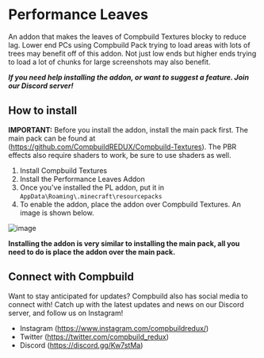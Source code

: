 # Performance Leaves

An addon that makes the leaves of Compbuild Textures blocky to reduce lag. Lower end PCs using Compbuild Pack trying to load areas with lots of trees may benefit off of this addon. Not just low ends but higher ends trying to load a lot of chunks for large screenshots may also benefit.

***If you need help installing the addon, or want to suggest a feature. Join our Discord server!***

## How to install

**IMPORTANT:** Before you install the addon, install the main pack first. The main pack can be found at (https://github.com/CompbuildREDUX/Compbuild-Textures). The PBR effects also require shaders to work, be sure to use shaders as well. 

1. Install Compbuild Textures
2. Install the Performance Leaves Addon
3. Once you've installed the PL addon, put it in `AppData\Roaming\.minecraft\resourcepacks`
4. To enable the addon, place the addon over Compbuild Textures. An image is shown below.

![image](https://user-images.githubusercontent.com/59810988/209497693-8d9474ec-b2c5-4638-aa3e-085bbdb002e7.png)


**Installing the addon is very similar to installing the main pack, all you need to do is place the addon over the main pack.**

## Connect with Compbuild

Want to stay anticipated for updates? Compbuild also has social media to connect with! Catch up with the latest updates and news on our Discord server, and follow us on Instagram!

+ Instagram (https://www.instagram.com/compbuildredux/)
+ Twitter (https://twitter.com/compbuild_redux)
+ Discord (https://discord.gg/Kw7stMa)
